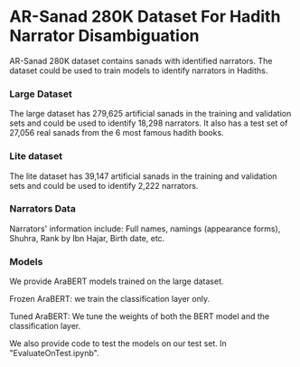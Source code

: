 # AR-Sanad 280K Dataset For Hadith Narrator Disambiguation

AR-Sanad 280K dataset contains sanads with identified narrators. The dataset could be used to train models to identify narrators in Hadiths.

### Large Dataset
The large dataset has 279,625 artificial sanads in the training and validation sets and could be used to identify 18,298 narrators. It also has a test set of 27,056 real sanads
from the 6 most famous hadith books.

### Lite dataset
The lite dataset has 39,147 artificial sanads in the training and validation sets and could be used to identify 2,222 narrators.

### Narrators Data
Narrators' information include: Full names, namings (appearance forms), Shuhra, Rank by Ibn Hajar, Birth date, etc.

### Models
We provide AraBERT models trained on the large dataset. 


Frozen AraBERT: we train the classification layer only.

Tuned AraBERT: We tune the weights of both the BERT model and the classification layer.


We also provide code to test the models on our test set. In "EvaluateOnTest.ipynb".
